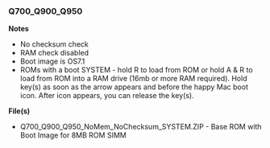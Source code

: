 ### Q700_Q900_Q950

**Notes**
  - No checksum check
  - RAM check disabled
  - Boot image is OS7.1
  - ROMs with a boot SYSTEM - hold R to load from ROM or hold A & R to load from ROM into a RAM drive (16mb or more RAM required). Hold key(s) as soon as the arrow appears and before the happy Mac boot icon. After icon appears, you can release the key(s).

  **File(s)**
  - Q700_Q900_Q950_NoMem_NoChecksum_SYSTEM.ZIP - Base ROM with Boot Image for 8MB ROM SIMM
